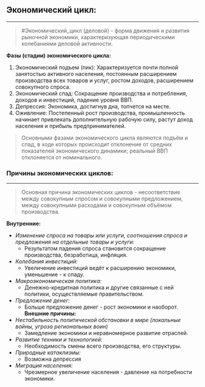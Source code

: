 ## Экономический цикл:
---
> #Экономический_цикл (деловой) - форма движения и развития рыночной экономики, характеризующая периодическими колебаниями деловой активности. 

**Фазы (стадии) экономического цикла:**
1. Экономический подъем (пик): Характеризуется почти полной занятостью активного населения, постоянным расширением производства всех товаров и услуг, ростом доходов, расширением совокупного спроса. 
2. Экономический спад: Сокращение производства и потребления, доходов и инвестиций, падение уровня ВВП.
3. Депрессия: Экономика, достигнув дна, топчется на месте.
4. Оживление: Постепенный рост производства, промышленность начинает привлекать дополнительную рабочую силу, растут доход населения и прибыль предпринимателей.

> Основными фазами экономического цикла являются подъём и спад, в ходе которых происходит отклонение от средних показателей экономического динамики; реальный ВВП отклоняется от номинального.

### Причины экономических циклов:
---
> Основная причина экономических циклов - несоответствие между совокупным спросом и совокупными предложением, между совокупными расходами и совокупным объёмом производства.

**Внутренние:**
- *Изменение спроса на товары или услуги, соотношения спроса и предложения на отдельные товары и услуги:*
	- Результатом падения спроса становится сокращение производства, безработица, инфляция.
- *Колебания инвестиций:*
	- Увеличение инвестиций ведёт к расширению экономики, уменьшение - к спаду.
- *Макроэкономическая политика:*
	- Денежно-кредитная политика и другие связанные с ней политики, осуществляемые правительством.
- *Предложение денег:*
	- Больше предложение денег - рост экономики и наоборот.
**Внешние причины:**
- *Нестабильность политической обстановки в мире (локальные войны, угроза региональных воин)*
	- Замедление экономики и неравномерное развитие отраслей.
- *Развитие техники и технологией:*
	- Необходимость смены всего производства, его структуры.
- *Природные катаклизмы:*
	- Возможна депрессия
- *Миграция населения:*
	- Чрезмерное увеличение населения - давление на потребности экономики.